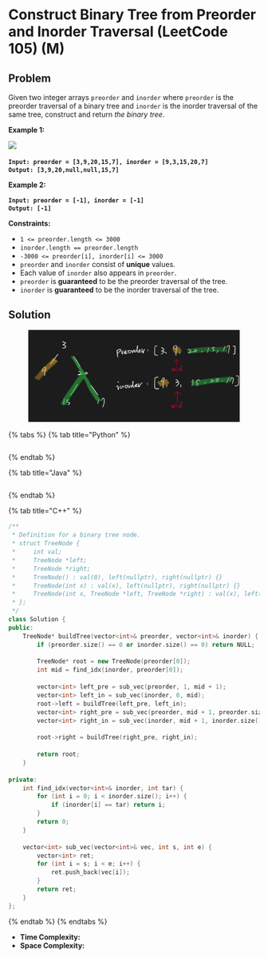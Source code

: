 # Construct Binary Tree from Preorder and Inorder Traversal (LeetCode 105) (M)

## Problem

Given two integer arrays `preorder` and `inorder` where `preorder` is the preorder traversal of a binary tree and `inorder` is the inorder traversal of the same tree, construct and return _the binary tree_.

&#x20;

**Example 1:**

![](https://assets.leetcode.com/uploads/2021/02/19/tree.jpg)

<pre><code><strong>Input: preorder = [3,9,20,15,7], inorder = [9,3,15,20,7]
</strong><strong>Output: [3,9,20,null,null,15,7]
</strong></code></pre>

**Example 2:**

<pre><code><strong>Input: preorder = [-1], inorder = [-1]
</strong><strong>Output: [-1]
</strong></code></pre>

&#x20;

**Constraints:**

* `1 <= preorder.length <= 3000`
* `inorder.length == preorder.length`
* `-3000 <= preorder[i], inorder[i] <= 3000`
* `preorder` and `inorder` consist of **unique** values.
* Each value of `inorder` also appears in `preorder`.
* `preorder` is **guaranteed** to be the preorder traversal of the tree.
* `inorder` is **guaranteed** to be the inorder traversal of the tree.



## Solution



<figure><img src="../../../.gitbook/assets/Screenshot 2023-11-15 at 12.30.00 AM.png" alt=""><figcaption></figcaption></figure>

{% tabs %}
{% tab title="Python" %}
```python
```
{% endtab %}

{% tab title="Java" %}
```java
```
{% endtab %}

{% tab title="C++" %}
```cpp
/**
 * Definition for a binary tree node.
 * struct TreeNode {
 *     int val;
 *     TreeNode *left;
 *     TreeNode *right;
 *     TreeNode() : val(0), left(nullptr), right(nullptr) {}
 *     TreeNode(int x) : val(x), left(nullptr), right(nullptr) {}
 *     TreeNode(int x, TreeNode *left, TreeNode *right) : val(x), left(left), right(right) {}
 * };
 */
class Solution {
public:
    TreeNode* buildTree(vector<int>& preorder, vector<int>& inorder) {
        if (preorder.size() == 0 or inorder.size() == 0) return NULL;

        TreeNode* root = new TreeNode(preorder[0]);
        int mid = find_idx(inorder, preorder[0]);
        
        vector<int> left_pre = sub_vec(preorder, 1, mid + 1);
        vector<int> left_in = sub_vec(inorder, 0, mid);
        root->left = buildTree(left_pre, left_in);
        vector<int> right_pre = sub_vec(preorder, mid + 1, preorder.size());
        vector<int> right_in = sub_vec(inorder, mid + 1, inorder.size());
        
        root->right = buildTree(right_pre, right_in);
        
        return root;
    }

private:
    int find_idx(vector<int>& inorder, int tar) {
        for (int i = 0; i < inorder.size(); i++) {
            if (inorder[i] == tar) return i;
        }
        return 0;
    }

    vector<int> sub_vec(vector<int>& vec, int s, int e) {
        vector<int> ret;
        for (int i = s; i < e; i++) {
            ret.push_back(vec[i]);
        }
        return ret;
    }
};
```
{% endtab %}
{% endtabs %}

* **Time Complexity:**
* **Space Complexity:**
